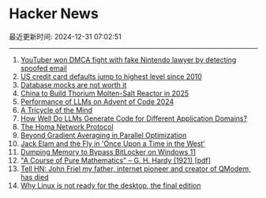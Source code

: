 # Hacker News

最近更新时间: 2024-12-31 07:02:51

--- 
1. [YouTuber won DMCA fight with fake Nintendo lawyer by detecting spoofed email](https://arstechnica.com/tech-policy/2024/12/youtuber-won-dmca-fight-with-fake-nintendo-lawyer-by-detecting-spoofed-email/) 
2. [US credit card defaults jump to highest level since 2010](https://www.ft.com/content/c755a34d-eb97-40d1-b780-ae2e2f0e7ad9) 
3. [Database mocks are not worth it](https://www.shayon.dev/post/2024/365/database-mocks-are-just-not-worth-it/) 
4. [China to Build Thorium Molten-Salt Reactor in 2025](https://spectrum.ieee.org/chinas-thorium-molten-salt-reactor) 
5. [Performance of LLMs on Advent of Code 2024](https://www.jerpint.io/blog/advent-of-code-llms/) 
6. [A Tricycle of the Mind](https://marcusb.org/posts/2024/12/a-tricycle-of-the-mind/) 
7. [How Well Do LLMs Generate Code for Different Application Domains?](https://arxiv.org/abs/2412.18573) 
8. [The Homa Network Protocol](https://lwn.net/SubscriberLink/1003059/41b1d2ea281b6779/) 
9. [Beyond Gradient Averaging in Parallel Optimization](https://arxiv.org/abs/2412.18052) 
10. [Jack Elam and the Fly in 'Once Upon a Time in the West'](https://pov.imv.au.dk/Issue_24/section_1/artc4A.html) 
11. [Dumping Memory to Bypass BitLocker on Windows 11](https://noinitrd.github.io/Memory-Dump-UEFI/) 
12. ["A Course of Pure Mathematics" – G. H. Hardy (1921) [pdf]](https://www.gutenberg.org/files/38769/38769-pdf.pdf) 
13. [Tell HN: John Friel my father, internet pioneer and creator of QModem, has died](https://news.ycombinator.com/item?id=42551900) 
14. [Why Linux is not ready for the desktop, the final edition](https://itvision.altervista.org/why.linux.is.not.ready.for.the.desktop.final.html) 
